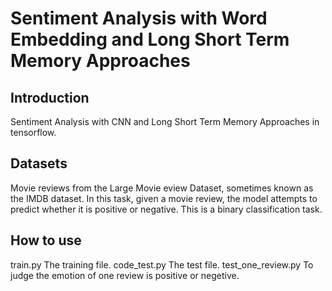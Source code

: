 # Sentiment Analysis with Word Embedding and Long Short Term Memory Approaches
## Introduction
 Sentiment Analysis with CNN and Long Short Term Memory Approaches in tensorflow.
 ## Datasets
 Movie reviews from the Large Movie eview Dataset, sometimes known as the IMDB dataset. In this task, given a movie review, the model attempts to predict whether it is positive or negative. This is a binary classification task.
## How to use
train.py  The training file.
code_test.py The test file.
test_one_review.py To judge the emotion of one review is positive or negetive.
